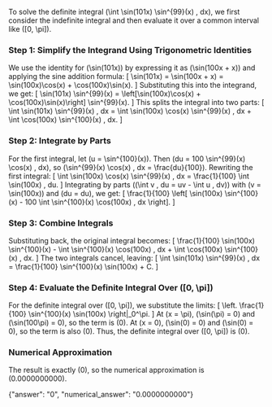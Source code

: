 
To solve the definite integral \(\int \sin(101x) \sin^{99}(x) \, dx\), we first consider the indefinite integral and then evaluate it over a common interval like \([0, \pi]\).

### Step 1: Simplify the Integrand Using Trigonometric Identities
We use the identity for \(\sin(101x)\) by expressing it as \(\sin(100x + x)\) and applying the sine addition formula:
\[
\sin(101x) = \sin(100x + x) = \sin(100x)\cos(x) + \cos(100x)\sin(x).
\]
Substituting this into the integrand, we get:
\[
\sin(101x) \sin^{99}(x) = \left[\sin(100x)\cos(x) + \cos(100x)\sin(x)\right] \sin^{99}(x).
\]
This splits the integral into two parts:
\[
\int \sin(101x) \sin^{99}(x) \, dx = \int \sin(100x) \cos(x) \sin^{99}(x) \, dx + \int \cos(100x) \sin^{100}(x) \, dx.
\]

### Step 2: Integrate by Parts
For the first integral, let \(u = \sin^{100}(x)\). Then \(du = 100 \sin^{99}(x) \cos(x) \, dx\), so \(\sin^{99}(x) \cos(x) \, dx = \frac{du}{100}\). Rewriting the first integral:
\[
\int \sin(100x) \cos(x) \sin^{99}(x) \, dx = \frac{1}{100} \int \sin(100x) \, du.
\]
Integrating by parts (\(\int v \, du = uv - \int u \, dv\)) with \(v = \sin(100x)\) and \(du = du\), we get:
\[
\frac{1}{100} \left[ \sin(100x) \sin^{100}(x) - 100 \int \sin^{100}(x) \cos(100x) \, dx \right].
\]

### Step 3: Combine Integrals
Substituting back, the original integral becomes:
\[
\frac{1}{100} \sin(100x) \sin^{100}(x) - \int \sin^{100}(x) \cos(100x) \, dx + \int \cos(100x) \sin^{100}(x) \, dx.
\]
The two integrals cancel, leaving:
\[
\int \sin(101x) \sin^{99}(x) \, dx = \frac{1}{100} \sin^{100}(x) \sin(100x) + C.
\]

### Step 4: Evaluate the Definite Integral Over \([0, \pi]\)
For the definite integral over \([0, \pi]\), we substitute the limits:
\[
\left. \frac{1}{100} \sin^{100}(x) \sin(100x) \right|_0^\pi.
\]
At \(x = \pi\), \(\sin(\pi) = 0\) and \(\sin(100\pi) = 0\), so the term is \(0\). At \(x = 0\), \(\sin(0) = 0\) and \(\sin(0) = 0\), so the term is also \(0\). Thus, the definite integral over \([0, \pi]\) is \(0\).

### Numerical Approximation
The result is exactly \(0\), so the numerical approximation is \(0.0000000000\).

{"answer": "0", "numerical_answer": "0.0000000000"}
